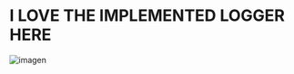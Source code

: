 # I LOVE THE IMPLEMENTED LOGGER HERE

![imagen](https://github.com/vegadelalyra/go_kit_microservices/assets/77188420/d1651e8b-1625-4d9c-9381-18011db60395)
